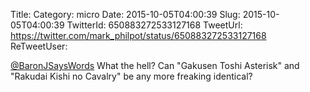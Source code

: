 Title: 
Category: micro
Date: 2015-10-05T04:00:39
Slug: 2015-10-05T04:00:39
TwitterId: 650883272533127168
TweetUrl: https://twitter.com/mark_philpot/status/650883272533127168
ReTweetUser: 

[@BaronJSaysWords](https://twitter.com/BaronJSaysWords) What the hell? Can "Gakusen Toshi Asterisk" and "Rakudai Kishi no Cavalry" be any more freaking identical?